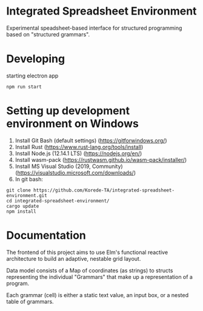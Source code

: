 # Integrated Spreadsheet Environment

Experimental speadsheet-based interface for structured programming based on "structured grammars".

# Developing

starting electron app
```
npm run start
```


# Setting up development environment on Windows

1. Install Git Bash (default settings) (https://gitforwindows.org/)
2. Install Rust (https://www.rust-lang.org/tools/install)
3. Install Node.js (12.14.1 LTS) (https://nodejs.org/en/) 
4. Install wasm-pack (https://rustwasm.github.io/wasm-pack/installer/)
5. Install MS Visual Studio (2019, Community) (https://visualstudio.microsoft.com/downloads/)
6. In git bash:
```
git clone https://github.com/Korede-TA/integrated-spreadsheet-environment.git
cd integrated-spreadsheet-environment/
cargo update
npm install
```

# Documentation

The frontend of this project aims to use Elm's functional reactive architecture to build an adaptive, nestable grid layout. 

Data model consists of a Map of coordinates (as strings) to structs representing the individual "Grammars" that make up a 
representation of a program.

Each grammar (cell) is either a static text value, an input box, or a nested table of grammars.

